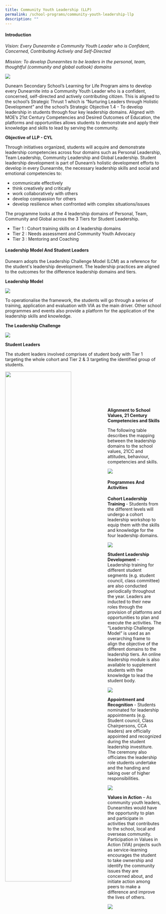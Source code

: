 ```yaml
---
title: Community Youth Leadership (LLP)
permalink: /school-programs/community-youth-leadership-llp
description: ""
---
```

<h4>Introduction</h4>
<p><em>Vision: Every Dunearnite a Community Youth Leader who is Confident, Concerned, Contributing Actively and Self-Directed<br /><br />Mission: To develop Dunearnites to be leaders in the personal, team, thoughtful (community and global outlook) domains</em></p>
<img src="/images/llp1.jpg">
<p>Dunearn Secondary School&rsquo;s Learning for Life Program aims to develop every Dunearnite into a Community Youth Leader who is a confident, concerned, self-directed and actively contributing citizen. This is aligned to the school&rsquo;s Strategic Thrust 1 which is &ldquo;Nurturing Leaders through Holistic Development&rdquo; and the school&rsquo;s Strategic Objective 1.4 - To develop leadership in students through four key leadership domains. Aligned with MOE&rsquo;s 21st Century Competencies and Desired Outcomes of Education, the platforms and opportunities allows students to demonstrate and apply their knowledge and skills to lead by serving the community.</p>
<p><strong>Objective of LLP - CYL</strong></p>
<p>Through initiatives organized, students will acquire and demonstrate leadership competencies across four domains such as Personal Leadership, Team Leadership, Community Leadership and Global Leadership. Student leadership development is part of Dunearn&rsquo;s holistic development efforts to develop in every Dunearnite, the necessary leadership skills and social and emotional competencies to:</p>
<ul>
<li>communicate effectively</li>
<li>think creatively and critically</li>
<li>work collaboratively with others</li>
<li>develop compassion for others</li>
<li>develop resilience when confronted with complex situations/issues</li>
</ul>
<p>The programme looks at the 4 leadership domains of Personal, Team, Community and Global across the 3 Tiers for Student Leadership.</p>
<ul>
<li>Tier 1 : Cohort training skills on 4 leadership domains</li>
<li>Tier 2 : Needs assessment and Community Youth Advocacy</li>
<li>Tier 3 : Mentoring and Coaching</li>
</ul>
<h4>Leadership Model And Student Leaders</h4>
<p>Dunearn adopts the Leadership Challenge Model (LCM) as a reference for the student's leadership development. The leadership practices are aligned to the outcomes for the difference leadership domains and tiers.&nbsp;</p>
<p><strong>Leadership Model</strong></p>
<img src="/images/llp2.jpg">
<p>To operationalise the framework, the students will go through a series of training, application and evaluation with VIA as the main driver. Other school programmes and events also provide a platform for the application of the leadership skills and knowledge.&nbsp;</p>
<p><strong>The Leadership Challenge</strong></p>
<img src="/images/llp3.jpg">
<p><strong>Student Leaders</strong></p>
<p>The student leaders involved comprises of student body with Tier 1 targeting the whole cohort and Tier 2 &amp; 3 targeting the identified group of students.</p>
<img style="width: 65%;" src="/images/llp4.jpg" align = "left" /><br><br><br><br><br><br>
<p><strong>Alignment to School Values, 21 Century Competencies and Skills</strong></p>
<p>The following table describes the mapping between the leadership domains to the school values, 21CC and attitudes, behaviour, competencies and skills.&nbsp;</p>
<img src="/images/llp5.jpg">
<h4>Programmes And Activities</h4>
<p><strong>Cohort Leadership Training&nbsp;</strong>- Students from the different levels will undergo a cohort leadership workshop to equip them with the skills and knowledge for the four leadership domains.</p>
<img src="/images/llp6.jpg">
<p><strong>Student Leadership Development</strong>&nbsp;&ndash; Leadership training for different student segments (e.g. student council, class committee) are also conducted periodically throughout the year. Leaders are inducted to their new roles through the provision of platforms and opportunities to plan and execute the activities. The &ldquo;Leadership Challenge Model&rdquo; is used as an overarching frame to align the objective of the different domains to the leadership tiers. An online leadership module is also available to supplement students with the knowledge to lead the student body.&nbsp;</p>
<img src="/images/llp7.jpg">
<p><strong>Appointment and Recognition</strong>&nbsp;- Students nominated for leadership appointments (e.g. Student council, Class Chairpersons, CCA leaders) are officially appointed and recognized during the student leadership investiture. The ceremony also officiates the leadership role students undertake and the handing and taking over of higher responsibilities.</p>
<img src="/images/llp8.jpg">
<p><strong>Values in Action</strong>&nbsp;&ndash; As community youth leaders, Dunearnites would have the opportunity to plan and participate in activities that contributes to the school, local and overseas community. Participation in Values in Action (VIA) projects such as service-learning encourages the student to take ownership and identify the community issues they are concerned about, and initiate action among peers to make a difference and improve the lives of others.&nbsp;</p>
<img src="/images/llp9.jpg">
